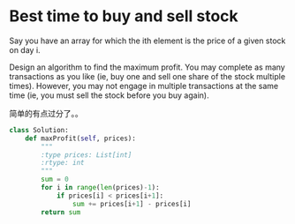 # Best time to buy and sell stock

Say you have an array for which the ith element is the price of a given stock on day i.

Design an algorithm to find the maximum profit. You may complete as many transactions as you like (ie, buy one and sell one share of the stock multiple times). However, you may not engage in multiple transactions at the same time (ie, you must sell the stock before you buy again).

简单的有点过分了。。

```python
class Solution:
    def maxProfit(self, prices):
        """
        :type prices: List[int]
        :rtype: int
        """
        sum = 0
        for i in range(len(prices)-1):
            if prices[i] < prices[i+1]:
                sum += prices[i+1] - prices[i]
        return sum
```
